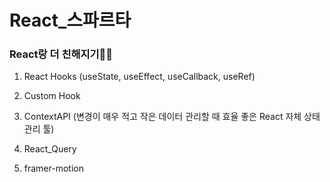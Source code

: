 # React_스파르타

### React랑 더 친해지기🐱‍🐉

1. React Hooks (useState, useEffect, useCallback, useRef)

2. Custom Hook

3. ContextAPI (변경이 매우 적고 작은 데이터 관리할 때 효율 좋은 React 자체 상태관리 툴)

4. React_Query

5. framer-motion 